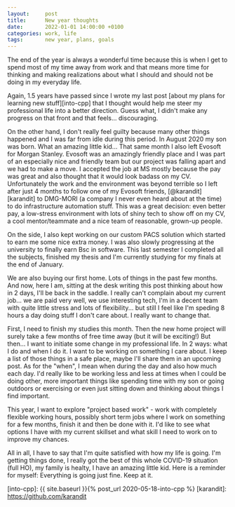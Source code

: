 ```yaml
---
layout:     post
title:      New year thoughts
date:       2022-01-01 14:00:00 +0100
categories: work, life
tags:       new year, plans, goals
---
```


The end of the year is always a wonderful time because this is when I get to spend most of my time away from work
and that means more time for thinking and making realizations about what I should and should not be doing in my
everyday life.

Again, 1.5 years have passed since I wrote my last post [about my plans for learning new stuff][into-cpp] that I thought 
would help me steer my professional life into a better direction.
Guess what, I didn't make any progress on that front and that feels... discouraging.

On the other hand, I don't really feel guilty because many other things happened and I was far from idle
during this period. In August 2020 my son was born. What an amazing little kid... That same month I also left Evosoft for Morgan Stanley.
Evosoft was an amazingly friendly place and I was part of an especially nice and friendly team
but our project was falling apart and we had to make a move.
I accepted the job at MS mostly because the pay was great and also thought that it would look badass on my CV.
Unfortunately the work and the environment was beyond terrible so I left after just 4 months to follow
one of my Evosoft friends, [@karandit][karandit] to DMG-MORI (a company I never even heard about at the time)
to do infrastructure automation stuff.
This was a great decision: even better pay, a low-stress environment with lots of shiny tech to show off on my CV,
a cool mentor/teammate and a nice team of reasonable, grown-up people.

On the side, I also kept working on our custom PACS solution which started to earn me some nice extra money.
I was also slowly progressing at the university to finally earn Bsc in software.
This last semester I completed all the subjects, finished my thesis and I'm currently studying for my finals
at the end of January.

We are also buying our first home. Lots of things in the past few months.
And now, here I am, sitting at the desk writing this post thinking about how in 2 days, I'll be back in the saddle.
I really can't complain about my current job... we are paid very well, we use interesting tech, I'm in a decent team with
quite little stress and lots of flexibility... but still I feel like I'm speding 8 hours a day doing stuff I don't care about.
I really want to change that.

First, I need to finish my studies this month.
Then the new home project will surely take a few months of free time away (but it will be exciting!)
But then... I want to initiate some change in my professional life. In 2 ways: what I do and when I do it.
I want to be working on something I care about. I keep a list of those things in a safe place, maybe I'll share them
in an upcoming post.
As for the "when", I mean when during the day and also how much each day. I'd really like to be working less and less
at times when I could be doing other, more important things like spending time with my son or going outdoors or exercising
or even just sitting down and thinking about things I find important.

This year, I want to explore "project based work" - work with completely flexible working hours, possibly short term jobs
where I work on something for a few months, finish it and then be done with it. I'd like to see what options I have
with my current skillset and what skill I need to work on to improve my chances.

All in all, I have to say that I'm quite satisfied with how my life is going. I'm getting things done, I really got the best of this whole
COVID-19 situation (full HO), my family is healty, I have an amazing little kid.
Here is a reminder for myself: Everything is going just fine. Keep at it.

[into-cpp]: {{ site.baseurl }}{% post_url 2020-05-18-into-cpp %}
[karandit]: https://github.com/karandit